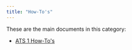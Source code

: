 ```yaml
---
title: "How-To's"
---
```


These are the main documents in this category:

* [ATS 1 How-To's](ht-version-1/ht-version-1)
